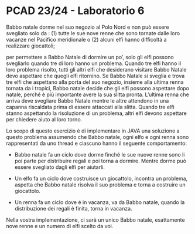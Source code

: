# PCAD 23/24 - Laboratorio 6

Babbo natale dorme nel suo negozio al Polo Nord e non può essere svegliato solo da :
(1) tutte le sue nove renne che sono tornate dalle loro vacanze nel Pacifico meridionale
o
(2) alcuni elfi hanno difficoltà a realizzare giocattoli; 

per permettere a Babbo Natale di dormire un po’, solo gli elfi possono svegliarlo quando tre di loro hanno un problema. Quando tre elfi hanno il loro problema risolto, tutti gli altri elfi che desiderano visitare Babbo Natale devo aspettare che quegli elfi ritornino. Se Babbo Natale si sveglia e trova tre elfi che aspettano alla porta del suo negozio, insieme alla ultima renna tornata da i tropici, Babbo natale decide che gli elfi possono aspettare dopo natale, perché è più importante avere la sua slitta pronta. L’ultima renna che arriva deve svegliare Babbo Natale mentre le altre attendono in una capanna riscaldata prima di essere attaccati alla slitta. Quando tre elfi stanno aspettando la risoluzione di un problema, altri elfi devono aspettare per chiedere aiuto al loro torno.

Lo scopo di questo esercizio è di implementare in JAVA una soluzione a questo problema assumendo che Babbo natale, ogni elfo e ogni renna sono rappresentati da uno thread e ciascuno hanno il seguente comportamento:

- Babbo natale fa un ciclo dove dorme finché le sue nuove renne sono li poi parte per distribuire regali e poi torna a dormire. Mentre dorme può essere svegliato dagli elfi per aiutarli.

- Un elfo fa un ciclo dove costruisce un giocattolo, incontra un problema, aspetta che Babbo natale risolva il suo problema e torna a costruire un giocattolo.

- Un renna fa un ciclo dove é in vacanza, va da Babbo natale, quando la distribuzione dei regali è finita, torna in vacanza.

Nella vostra implementazione, ci sarà un unico Babbo natale, esattamente nove renne e un numero di elfi scelto da voi.

